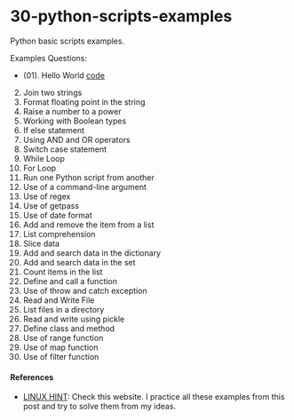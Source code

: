 # 30-python-scripts-examples
Python basic scripts examples. 

Examples Questions:

- (01). Hello World [code](https://github.com/pritomsh/30-python-scripts-examples/blob/master/code/01.py)
02. Join two strings
03. Format floating point in the string
04. Raise a number to a power
05. Working with Boolean types
06. If else statement
07. Using AND and OR operators
08. Switch case statement
09. While Loop
10. For Loop
11. Run one Python script from another
12. Use of a command-line argument
13. Use of regex
14. Use of getpass
15. Use of date format
16. Add and remove the item from a list
17. List comprehension
18. Slice data
19. Add and search data in the dictionary
20. Add and search data in the set
21. Count items in the list
22. Define and call a function
23. Use of throw and catch exception
24. Read and Write File
25. List files in a directory
26. Read and write using pickle
27. Define class and method
28. Use of range function
29. Use of map function
30. Use of filter function



#### References

- [LINUX HINT](https://linuxhint.com/python_scripts_beginners_guide/#post-67157-01): Check this website. I practice all these examples from this post and try to solve them from my ideas.
